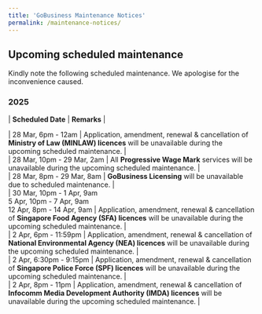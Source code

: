 ```yaml
---
title: 'GoBusiness Maintenance Notices'
permalink: /maintenance-notices/
---
```


## Upcoming scheduled maintenance

Kindly note the following scheduled maintenance. We apologise for the inconvenience caused. 


### 2025 

| **Scheduled Date** | **Remarks** |  


| 28 Mar, 6pm - 12am  | Application, amendment, renewal & cancellation of **Ministry of Law (MINLAW) licences** will be unavailable during the upcoming scheduled maintenance. |                                                      
| 28 Mar, 10pm - 29 Mar, 2am | All **Progressive Wage Mark** services will be unavailable during the upcoming scheduled maintenance. |      
| 28 Mar, 8pm - 29 Mar, 8am | **GoBusiness Licensing** will be unavailable due to scheduled maintenance. |   
| 30 Mar, 10pm - 1 Apr, 9am<br>5 Apr, 10pm - 7 Apr, 9am<br>12 Apr, 8pm - 14 Apr, 9am | Application, amendment, renewal & cancellation of **Singapore Food Agency (SFA) licences** will be unavailable during the upcoming scheduled maintenance. |              
| 2 Apr, 6pm - 11:59pm | Application, amendment, renewal & cancellation of **National Environmental Agency (NEA) licences** will be unavailable during the upcoming scheduled maintenance. |    
| 2 Apr, 6:30pm - 9:15pm | Application, amendment, renewal & cancellation of **Singapore Police Force (SPF) licences** will be unavailable during the upcoming scheduled maintenance. |     
| 2 Apr, 8pm - 11pm | Application, amendment, renewal & cancellation of **Infocomm Media Development Authority (IMDA) licences** will be unavailable during the upcoming scheduled maintenance. |        



<script src="/jquery/jquery.min.js"></script> <script src="/jquery/resize-tables.js"></script>
